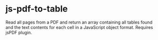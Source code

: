 # js-pdf-to-table
Read all pages from a PDF and return an array containing all tables found and the text contents for each cell in a JavaScript object format. Requires jsPDF plugin.
